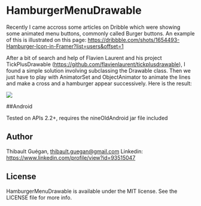 HamburgerMenuDrawable
=================

Recently I came accross some articles on Dribble which were showing some animated menu buttons, commonly called Burger buttons.
An example of this is illustrated on this page: https://dribbble.com/shots/1654493-Hamburger-Icon-in-Framer?list=users&offset=1

After a bit of search and help of Flavien Laurent and his project TickPlusDrawable (https://github.com/flavienlaurent/tickplusdrawable),
I found a simple solution involving subclassing the Drawable class. Then we just have to play with AnimatorSet and ObjectAnimator
to animate the lines and make a cross and a hamburger appear successively. Here is the result:

![](https://raw.githubusercontent.com/Tibolte/MenuCrossDrawable/master/buttoncrossmenudemosvg.gif)


##Android

Tested on APIs 2.2+, requires the nineOldAndroid jar file included

## Author

Thibault Guégan, thibault.guegan@gmail.com
Linkedin: https://www.linkedin.com/profile/view?id=93515047

## License

HamburgerMenuDrawable is available under the MIT license. See the LICENSE file for more info.
